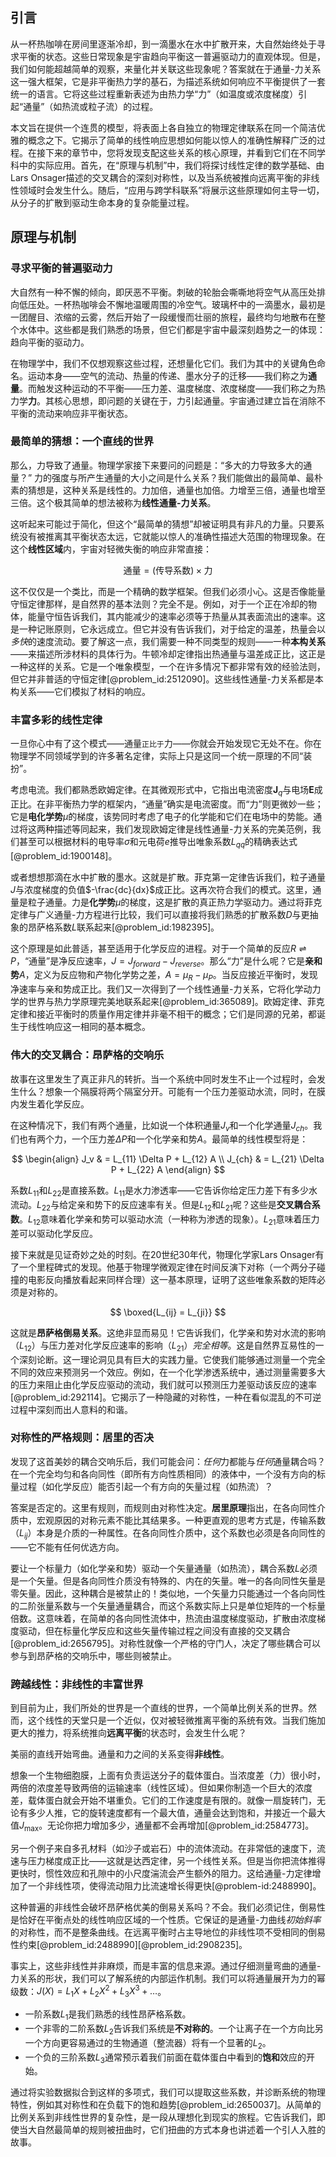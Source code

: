 ## 引言
从一杯热咖啡在房间里逐渐冷却，到一滴墨水在水中扩散开来，大自然始终处于寻求平衡的状态。这些日常现象是宇宙趋向平衡这一普遍驱动力的直观体现。但是，我们如何能超越简单的观察，来量化并关联这些现象呢？答案就在于通量-力关系这一强大框架，它是非平衡热力学的基石，为描述系统如何响应不平衡提供了一套统一的语言。它将这些过程重新表述为由热力学“力”（如温度或浓度梯度）引起“通量”（如热流或粒子流）的过程。

本文旨在提供一个连贯的模型，将表面上各自独立的物理定律联系在同一个简洁优雅的概念之下。它揭示了简单的线性响应思想如何能以惊人的准确性解释广泛的过程。在接下来的章节中，您将发现支配这些关系的核心原理，并看到它们在不同学科中的实际应用。首先，在“原理与机制”中，我们将探讨线性定律的数学基础、由Lars Onsager描述的交叉耦合的深刻对称性，以及当系统被推向远离平衡的非线性领域时会发生什么。随后，“应用与跨学科联系”将展示这些原理如何主导一切，从分子的扩散到驱动生命本身的复杂能量过程。

## 原理与机制

### 寻求平衡的普遍驱动力

大自然有一种不懈的倾向，即厌恶不平衡。刺破的轮胎会嘶嘶地将空气从高压处排向低压处。一杯热咖啡会不懈地温暖周围的冷空气。玻璃杯中的一滴墨水，最初是一团醒目、浓缩的云雾，然后开始了一段缓慢而壮丽的旅程，最终均匀地散布在整个水体中。这些都是我们熟悉的场景，但它们都是宇宙中最深刻趋势之一的体现：趋向平衡的驱动力。

在物理学中，我们不仅想观察这些过程，还想量化它们。我们为其中的关键角色命名。运动本身——空气的流动、热量的传递、墨水分子的迁移——我们称之为**通量**。而触发这种运动的不平衡——压力差、温度梯度、浓度梯度——我们称之为热力学**力**。其核心思想，即问题的关键在于，力引起通量。宇宙通过建立旨在消除不平衡的流动来响应非平衡状态。

### 最简单的猜想：一个直线的世界

那么，力导致了通量。物理学家接下来要问的问题是：“多大的力导致多大的通量？” 力的强度与所产生通量的大小之间是什么关系？我们能做出的最简单、最朴素的猜想是，这种关系是线性的。力加倍，通量也加倍。力增至三倍，通量也增至三倍。这个极其简单的想法被称为**线性通量-力关系**。

这听起来可能过于简化，但这个“最简单的猜想”却被证明具有非凡的力量。只要系统没有被推离其平衡状态太远，它就能以惊人的准确性描述大范围的物理现象。在这个**线性区域**内，宇宙对轻微失衡的响应非常直接：

$$
\text{通量} = (\text{传导系数}) \times \text{力}
$$

这不仅仅是一个类比，而是一个精确的数学框架。但我们必须小心。这是否像能量守恒定律那样，是自然界的基本法则？完全不是。例如，对于一个正在冷却的物体，能量守恒告诉我们，其内能减少的速率必须等于热量从其表面流出的速率。这是一种记账原则，它永远成立。但它并没有告诉我们，对于给定的温差，热量会以*多快*的速度流动。要了解这一点，我们需要一种不同类型的规则——一种**本构关系**——来描述所涉材料的具体行为。牛顿冷却定律指出热通量与温差成正比，这正是一种这样的关系。它是一个唯象模型，一个在许多情况下都非常有效的经验法则，但它并非普适的守恒定律[@problem_id:2512090]。这些线性通量-力关系都是本构关系——它们模拟了材料的响应。

### 丰富多彩的线性定律

一旦你心中有了这个模式——通量`正比于`力——你就会开始发现它无处不在。你在物理学不同领域学到的许多著名定律，实际上只是这同一个统一原理的不同“装扮”。

考虑电流。我们都熟悉欧姆定律。在其微观形式中，它指出电流密度$\mathbf{J}_q$与电场$\mathbf{E}$成正比。在非平衡热力学的框架内，“通量”确实是电流密度。而“力”则更微妙一些；它是**电化学势**$\tilde{\mu}$的梯度，该势同时考虑了电子的化学能和它们在电场中的势能。通过将这两种描述等同起来，我们发现欧姆定律是线性通量-力关系的完美范例，我们甚至可以根据材料的电导率$\sigma$和元电荷$e$推导出唯象系数$L_{qq}$的精确表达式[@problem_id:1900148]。

或者想想那滴在水中扩散的墨水。这就是扩散。菲克第一定律告诉我们，粒子通量$J$与浓度梯度的负值$-\frac{dc}{dx}$成正比。这再次符合我们的模式。这里，通量是粒子通量。力是**化学势**$\mu$的梯度，这是扩散的真正热力学驱动力。通过将菲克定律与广义通量-力方程进行比较，我们可以直接将我们熟悉的扩散系数$D$与更抽象的昂萨格系数$L$联系起来[@problem_id:1982395]。

这个原理是如此普适，甚至适用于化学反应的进程。对于一个简单的反应$R \rightleftharpoons P$，“通量”是净反应速率，$J = J_{forward} - J_{reverse}$。那么“力”是什么呢？它是**亲和势**$A$，定义为反应物和产物化学势之差，$A = \mu_R - \mu_P$。当反应接近平衡时，发现净速率与亲和势成正比。我们又一次得到了一个线性通量-力关系，它将化学动力学的世界与热力学原理完美地联系起来[@problem_id:365089]。欧姆定律、菲克定律和接近平衡时的质量作用定律并非毫不相干的概念；它们是同源的兄弟，都诞生于线性响应这一相同的基本概念。

### 伟大的交叉耦合：昂萨格的交响乐

故事在这里发生了真正非凡的转折。当一个系统中同时发生不止一个过程时，会发生什么？想象一个隔膜将两个隔室分开。可能有一个压力差驱动水流，同时，在膜内发生着化学反应。

在这种情况下，我们有两个通量，比如说一个体积通量$J_v$和一个化学通量$J_{ch}$。我们也有两个力，一个压力差$\Delta P$和一个化学亲和势$A$。最简单的线性模型将是：

$$
\begin{align}
J_v & = L_{11} \Delta P + L_{12} A \\
J_{ch} & = L_{21} \Delta P + L_{22} A
\end{align}
$$

系数$L_{11}$和$L_{22}$是直接系数。$L_{11}$是水力渗透率——它告诉你给定压力差下有多少水流动。$L_{22}$与给定亲和势下的反应速率有关。但是$L_{12}$和$L_{21}$呢？这些是**交叉耦合系数**。$L_{12}$意味着化学亲和势可以驱动水流（一种称为渗透的现象）。$L_{21}$意味着压力差可以驱动化学反应。

接下来就是见证奇妙之处的时刻。在20世纪30年代，物理化学家Lars Onsager有了一个里程碑式的发现。他基于物理学微观定律在时间反演下对称（一个两分子碰撞的电影反向播放看起来同样合理）这一基本原理，证明了这些唯象系数的矩阵必须是对称的。

$$
\boxed{L_{ij} = L_{ji}}
$$

这就是**昂萨格倒易关系**。这绝非显而易见！它告诉我们，化学亲和势对水流的影响（$L_{12}$）与压力差对化学反应速率的影响（$L_{21}$）*完全相等*。这是自然界互易性的一个深刻论断。这一理论洞见具有巨大的实践力量。它使我们能够通过测量一个完全不同的效应来预测另一个效应。例如，在一个化学渗透系统中，通过测量需要多大的压力来阻止由化学反应驱动的流动，我们就可以预测压力差驱动该反应的速率[@problem_id:292114]。它揭示了一种隐藏的对称性，一种在看似混乱的不可逆过程中深刻而出人意料的和谐。

### 对称性的严格规则：居里的否决

发现了这首美妙的耦合交响乐后，我们可能会问：*任何*力都能与*任何*通量耦合吗？在一个完全均匀和各向同性（即所有方向性质相同）的液体中，一个没有方向的标量过程（如化学反应）能否引起一个有方向的矢量过程（如热流）？

答案是否定的。这里有规则，而规则由对称性决定。**居里原理**指出，在各向同性介质中，宏观原因的对称元素不能比其结果多。一种更直观的思考方式是，传输系数（$L_{ij}$）本身是介质的一种属性。在各向同性介质中，这个系数也必须是各向同性的——它不能有任何优选方向。

要让一个标量力（如化学亲和势）驱动一个矢量通量（如热流），耦合系数$L$必须是一个矢量。但是各向同性介质没有特殊的、内在的矢量。唯一的各向同性矢量是零矢量。因此，这种耦合是被禁止的！类似地，一个矢量力只能通过一个各向同性的二阶张量系数与一个矢量通量耦合，而这个系数实际上只是单位矩阵的一个标量倍数。这意味着，在简单的各向同性流体中，热流由温度梯度驱动，扩散由浓度梯度驱动，但在标量化学反应和这些矢量传输过程之间没有直接的交叉耦合[@problem_id:2656795]。对称性就像一个严格的守门人，决定了哪些耦合可以参与到昂萨格的交响乐中，哪些则被禁止。

### 跨越线性：非线性的丰富世界

到目前为止，我们所处的世界是一个直线的世界，一个简单比例关系的世界。然而，这个线性的天堂只是一个近似，仅对被轻微推离平衡的系统有效。当我们施加更大的推力，将系统推向**远离平衡**的状态时，会发生什么呢？

美丽的直线开始弯曲。通量和力之间的关系变得**非线性**。

想象一个生物细胞膜，上面有负责运送分子的载体蛋白。当浓度差（力）很小时，两倍的浓度差导致两倍的运输速率（线性区域）。但如果你制造一个巨大的浓度差，载体蛋白就会开始不堪重负。它们的工作速度是有限的。就像一扇旋转门，无论有多少人推，它的旋转速度都有一个最大值，通量会达到饱和，并接近一个最大值$J_{\max}$。无论你把力增加多少，通量都不会再增加[@problem_id:2584773]。

另一个例子来自多孔材料（如沙子或岩石）中的流体流动。在非常低的速度下，流速与压力梯度成正比——这就是达西定律，另一个线性关系。但是当你把流体推得更快时，惯性效应和孔隙中的小尺度湍流会产生额外的阻力。这给通量-力定律增加了一个非线性项，使得流动阻力比流速增长得更快[@problem-id:2488990]。

这种普遍的非线性会破坏昂萨格优美的倒易关系吗？不会。我们必须记住，倒易性是恰好在平衡点处的线性响应区域的一个性质。它保证的是通量-力曲线*初始斜率*的对称性，而不是整条曲线。在远离平衡时占主导地位的非线性项不受相同的倒易性约束[@problem_id:2488990][@problem_id:2908235]。

事实上，这些非线性并非麻烦，而是丰富的信息来源。通过仔细测量弯曲的通量-力关系的形状，我们可以了解系统的内部运作机制。我们可以将通量展开为力的幂级数：$J(X) = L_1 X + L_2 X^2 + L_3 X^3 + \dots$。
*   一阶系数$L_1$是我们熟悉的线性昂萨格系数。
*   一个非零的二阶系数$L_2$告诉我们系统是**不对称的**。一个让离子在一个方向比另一个方向更容易通过的生物通道（整流器）将有一个显著的$L_2$。
*   一个负的三阶系数$L_3$通常预示着我们前面在载体蛋白中看到的**饱和**效应的开始。

通过将实验数据拟合到这样的多项式，我们可以提取这些系数，并诊断系统的物理特性，例如其对称性和在负载下的饱和趋势[@problem_id:2650037]。从简单的比例关系到非线性世界的复杂性，是一段从理想化到现实的旅程。它告诉我们，即使当大自然最简单的规则被扭曲时，它们扭曲的方式本身也讲述着一个引人入胜的故事。

